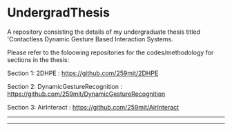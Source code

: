 # UndergradThesis
A repository consisting the details of my undergraduate thesis titled 'Contactless Dynamic Gesture Based Interaction Systems.

Please refer to the foloowing repositories for the codes/methodology for sections in the thesis:

Section 1: 2DHPE : https://github.com/259mit/2DHPE

Section 2: DynamicGestureRecognition : https://github.com/259mit/DynamicGestureRecognition

Section 3: AirInteract : https://github.com/259mit/AirInteract
_________

---
